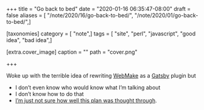 +++
title = "Go back to bed"
date = "2020-01-16 06:35:47-08:00"
draft = false
aliases = [ "/note/2020/16/go-back-to-bed/", "/note/2020/01/go-back-to-bed/",]

[taxonomies]
category = [ "note",]
tags = [ "site", "perl", "javascript", "good idea", "bad idea",]

[extra.cover_image]
caption = ""
path = "cover.png"

+++

Woke up with the terrible idea of rewriting
[WebMake](http://webmake.taint.org/) as a
[Gatsby](https://www.gatsbyjs.org/) plugin but

- I don’t even know who would know what I’m talking about
- I don’t know how to do that
- [I’m just not sure how well this plan was thought
  through](https://youtu.be/93B072j-E3I).